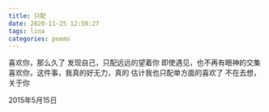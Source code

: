```yaml
---
title: 只配
date: 2020-11-25 12:59:27
tags: lina
categories: poems
---
```

喜欢你，那么久了
发现自己，只配远远的望着你
即使遇见，也不再有眼神的交集
喜欢你，这件事，我真的好无力，真的
估计我也只配单方面的喜欢了
不在去想，关于你

2015年5月15日
